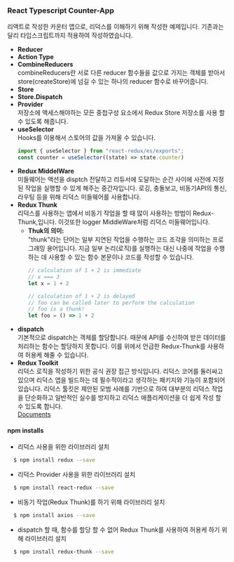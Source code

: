 ### React Typescript Counter-App
  리액트로 작성한 카운터 앱으로, 리덕스를 이해하기 위해 작성한 예제입니다.
  기존과는 달리 타입스크립트까지 적용하여 작성하였습니다.

- **Reducer**  
- **Action Type**  
- **CombineReducers**  
  combineReducers란 서로 다른 reducer 함수들을 값으로 가지는 객체를 받아서 store(createStore)에 넘길 수 있는 하나의 reducer 함수로 바꾸어줍니다.
- **Store**  
- **Store.Dispatch** 
- **Provider**  
  저장소에 액세스해야하는 모든 중첩구성 요소에서 Redux Store 저장소를 사용 할 수 있도록 해줍니다.
- **useSelector**  
  Hooks를 이용해서 스토어의 값을 가져올 수 있습니다.
  ```jsx
  import { useSelector } from "react-redux/es/exports";
  const counter = useSelector((state) => state.counter)
  ```  
- **Redux MiddelWare**  
  미들웨어는 액션을 disptch 전달하고 리듀서에 도달하는 순간 사이에 사전에 지정된 작업을 실행할 수 있게 해주는 중간자입니다.
  로깅, 충돌보고, 비동기API의 통신, 라우팅 등을 위해 리덕스 미들웨어를 사용합니다.
- **Redux Thunk**  
  리덕스를 사용하는 앱에서 비동기 작업을 할 때 많이 사용하는 방법이 Redux-Thunk,입니다. 이것또한 logger MiddleWare처럼 리덕스 미들웨어입니다.
  - **Thuk의 의미:**  
    "thunk"라는 단어는 일부 지연된 작업을 수행하는 코드 조각을 의미하는 프로그래밍 용어입니다. 지금 일부 논리(로직)를 실행하는 대신 나중에 작업을 수행하는 데 사용할 수 있는 함수 본문이나 코드를 작성할 수 있습니다.
    ```jsx
    // calculation of 1 + 2 is immediate
    // x === 3
    let x = 1 + 2

    // calculation of 1 + 2 is delayed
    // foo can be called later to perform the calculation
    // foo is a thunk!
    let foo = () => 1 + 2
    ```  
- **dispatch**  
  기본적으로 dispatch는 객체를 할당합니다. 때문에 API를 수신하여 받은 데이터를 처리하는 함수는 할당하지 못합니다. 이를 위에서 언급한 Redux-Thunk를 사용하여 허용케 해줄 수 있습니다.
- **Redux Toolkit**  
  리덕스 로직을 작성하기 위한 공식 권장 접근 방식입니다. 리덕스 코어를 둘러싸고 있으며 리덕스 앱을 빌드하는 데 필수적이라고 생각하는 패키지와 기능이 포함되어 있습니다. 리덕스 툴킷은 제안된 모범 사례를 기반으로 하여 대부분의 리덕스 작업을 단순화하고 일반적인 실수를 방지하고 리덕스 애플리케이션을 더 쉽게 작성 할 수 있도록 합니다.  
   [Documents](https://ko.redux.js.org/redux-toolkit/overview/)
    
#### npm installs
- 리덕스 사용을 위한 라이브러리 설치 
```bash 
  $ npm install redux --save
```
- 리덕스 Provider 사용을 위한 라이브러리 설치  
```bash 
  $ npm install react-redux --save  
  ```
- 비동기 작업(Redux Thunk)를 하기 위해 라이브러리 설치  
```bash 
  $ npm install axios --save  
```
- dispatch 할 때, 함수를 할당 할 수 없어 Redux Thunk를 사용하여 허용케 하기 위해 라이브러리 설치  
```bash 
  $ npm install redux-thunk --save
  ```
